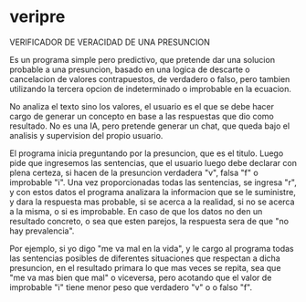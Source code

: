 # veripre
VERIFICADOR DE VERACIDAD DE UNA PRESUNCION

Es un programa simple pero predictivo, que pretende dar una solucion probable a una presuncion, basado en una logica de descarte o cancelacion de valores contrapuestos, de verdadero o falso, pero tambien utilizando la tercera opcion de indeterminado o improbable en la ecuacion.

No analiza el texto sino los valores, el usuario es el que se debe hacer cargo de generar un concepto en base a las respuestas que dio como resultado. No es una IA, pero pretende generar un chat, que queda bajo el analisis y supervision del propio usuario.

El programa inicia preguntando por la presuncion, que es el titulo. Luego pide que ingresemos las sentencias, que el usuario luego debe declarar con plena certeza, si hacen de la presuncion verdadera "v", falsa "f" o improbable "i". Una vez proporcionadas todas las sentencias, se ingresa "r", y con estos datos el programa analizara la informacion que se le suministre, y dara la respuesta mas probable, si se acerca a la realidad, si no se acerca a la misma, o si es improbable. En caso de que los datos no den un resultado concreto, o sea que esten parejos, la respuesta sera de que "no hay prevalencia".

Por ejemplo, si yo digo "me va mal en la vida", y le cargo al programa todas las sentencias posibles de diferentes situaciones que respectan a dicha presuncion, en el resultado primara lo que mas veces se repita, sea que "me va mas bien que mal" o viceversa, pero acotando que el valor de improbable "i" tiene menor peso que verdadero "v" o o falso "f".
